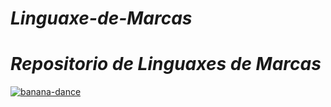 <h1><i>Linguaxe-de-Marcas</h1></i>

<h1><i>Repositorio de Linguaxes de Marcas</h1></i>

<a href="https://ibb.co/fxLt3hb"><img src="https://i.ibb.co/Jsg2YfN/banana-dance.gif" alt="banana-dance" border="0"></a>
